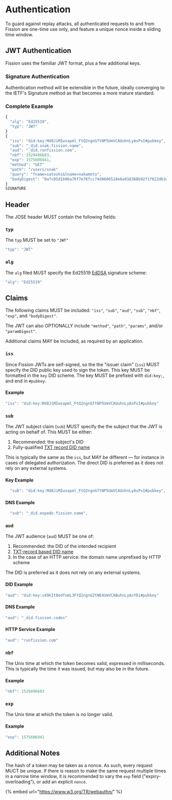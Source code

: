 # Authentication

To guard against replay attacks, all authenticated requests to and from Fission are one-time use only, and feature a unique nonce inside a sliding time window.

## JWT Authentication

Fission uses the familiar JWT format, plus a few additional keys.

### Signature Authentication

Authentication method will be extensible in the future, ideally converging to the IETF's Signature method as that becomes a more mature standard.

### Complete Example

```javascript
{
  "alg": "Ed25519",
  "typ": "JWT"
}
{ 
  "iss": "did:key:Md8JiMIwsapml_FtQ2ngnGftNP5UmVCAUuhnLyAsPxI#pubkey",
  "sub": "_did.snak.fission.name",
  "aud": "_did.runfission.com",
  "nbf": 1529496683,
  "exp": 1575606941,
  "method": "GET"
  "path": "/users/snak"
  "query": "fname=satoshi&lname=nakamoto",
  "bodyDigest": "0a7c05d1b06a76f7e76fcc74d8606518e6a916368b92f1f622db3a8c824c9f1f"
}
SIGNATURE
```

## Header

The JOSE header MUST contain the following fields:

### `typ`

The `typ` MUST be set to `"JWT"`

```javascript
"typ": "JWT"
```

### `alg`

The `alg` filed MUST specify the Ed25519 [EdDSA](https://tools.ietf.org/html/rfc8032) signature scheme:

```javascript
"alg": "Ed25519"
```

## Claims

The following claims MUST be included: `"iss"`, `"sub"`, `"aud"`, `"sub"`, `"nbf"`, `"exp"`, and `"bodyDigest"`.

The JWT can also OPTIONALLY include `"method"`, `"path"`, `"params"`, and/or `"paramDigest"`. 

Additional claims MAY be included, as required by an application.

### `iss`

Since Fission JWTs are self-signed, so the the "issuer claim" \(`iss`\) MUST specify the DID public key used to sign the token. This key MUST be formatted in the `key` DID scheme. The key MUST be prefixed with `did:key:`, and end in `#pubkey`.

#### Example

```javascript
"iss": "did:key:Md8JiMIwsapml_FtQ2ngnGftNP5UmVCAUuhnLyAsPxI#pubkey"
```

### `sub`

The JWT subject claim \(`sub`\) MUST specify the the subject that the JWT is acting on behalf of. This MUST be either:

1. Recommended: the subject's DID
2. Fully-qualified [TXT record DID name](https://tools.ietf.org/html/draft-mayrhofer-did-dns)

This is typically the same as the `iss`, but MAY be different — for instance in cases of delegated authorization. The direct DID is preferred as it does not rely on any external systems.

#### Key Example

```javascript
  "sub": "did:key:Md8JiMIwsapml_FtQ2ngnGftNP5UmVCAUuhnLyAsPxI#pubkey",
```

#### DNS Example

```javascript
  "sub": "_did.expede.fission.name",
```

### `aud`

The JWT audience \(`aud`\) MUST be one of:

1. Recommended: the DID of the intended recipient
2. [TXT-record based DID name](https://tools.ietf.org/html/draft-mayrhofer-did-dns)
3. In the case of an HTTP service: the domain name unprefixed by HTTP scheme

The DID is preferred as it does not rely on any external systems.

#### DID Example

```javascript
"aud": "did:key:u49kIt8edfomL3FtQ2ngnGZtNE4UmVCABuhnLyAsYDi#pubkey"
```

#### DNS Example

```javascript
"aud": "_did.fission.codes"
```

#### HTTP Service Example

```javascript
"aud": "runfission.com"
```

### `nbf`

The Unix time at which the token becomes valid, expressed in milliseconds. This is typically the time it was issued, but may also be in the future.

#### Example

```javascript
"nbf": 1529496683
```

### `exp`

The Unix time at which the token is no longer valid. 

#### Example

```javascript
"exp": 1575606941
```

## Additional Notes

The hash of a token may be taken as a nonce. As such, every request MUCT be unique. If there is reason to make the same request multiple times in a narrow time window, it is recommended to vary the `exp` field \("expiry-overloading"\), or add an explicit `nonce`.

{% embed url="https://www.w3.org/TR/webauthn/" %}



